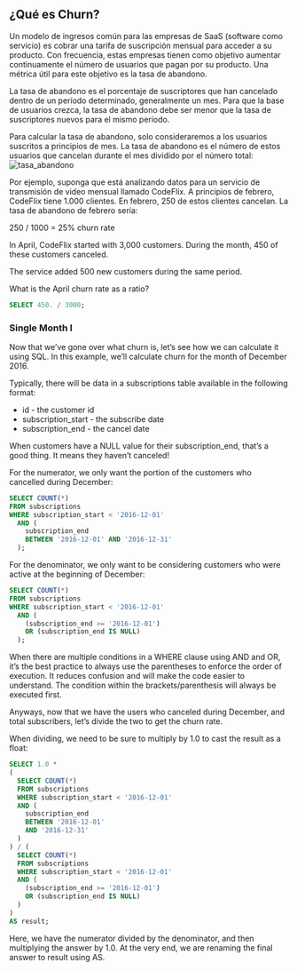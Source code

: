 ## ¿Qué es Churn?

Un modelo de ingresos común para las empresas de SaaS (software como servicio) es cobrar una tarifa de suscripción mensual para acceder a su producto. Con frecuencia, estas empresas tienen como objetivo aumentar continuamente el número de usuarios que pagan por su producto. Una métrica útil para este objetivo es la tasa de abandono.

La tasa de abandono es el porcentaje de suscriptores que han cancelado dentro de un período determinado, generalmente un mes. Para que la base de usuarios crezca, la tasa de abandono debe ser menor que la tasa de suscriptores nuevos para el mismo período. 

Para calcular la tasa de abandono, solo consideraremos a los usuarios suscritos a principios de mes. La tasa de abandono es el número de estos usuarios que cancelan durante el mes dividido por el número total: 
![tasa_abandono](https://content.codecademy.com/courses/learn-sql/churn/churn1.png)

Por ejemplo, suponga que está analizando datos para un servicio de transmisión de video mensual llamado CodeFlix. A principios de febrero, CodeFlix tiene 1.000 clientes. En febrero, 250 de estos clientes cancelan. La tasa de abandono de febrero sería: 

250 / 1000 = 25% churn rate

In April, CodeFlix started with 3,000 customers. During the month, 450 of these customers canceled.

The service added 500 new customers during the same period.

What is the April churn rate as a ratio?
```sql
SELECT 450. / 3000;
```
### Single Month I
Now that we’ve gone over what churn is, let’s see how we can calculate it using SQL. In this example, we’ll calculate churn for the month of December 2016.

Typically, there will be data in a subscriptions table available in the following format:

   - id - the customer id
   - subscription_start - the subscribe date
   - subscription_end - the cancel date

When customers have a NULL value for their subscription_end, that’s a good thing. It means they haven’t canceled!

For the numerator, we only want the portion of the customers who cancelled during December:
```sql
SELECT COUNT(*)
FROM subscriptions
WHERE subscription_start < '2016-12-01'
  AND (
    subscription_end
    BETWEEN '2016-12-01' AND '2016-12-31'
  );
```
For the denominator, we only want to be considering customers who were active at the beginning of December:
```sql
SELECT COUNT(*)
FROM subscriptions
WHERE subscription_start < '2016-12-01'
  AND (
    (subscription_end >= '2016-12-01')
    OR (subscription_end IS NULL)
  );
```
When there are multiple conditions in a WHERE clause using AND and OR, it’s the best practice to always use the parentheses to enforce the order of execution. It reduces confusion and will make the code easier to understand. The condition within the brackets/parenthesis will always be executed first.

Anyways, now that we have the users who canceled during December, and total subscribers, let’s divide the two to get the churn rate.

When dividing, we need to be sure to multiply by 1.0 to cast the result as a float:
```sql
SELECT 1.0 * 
(
  SELECT COUNT(*)
  FROM subscriptions
  WHERE subscription_start < '2016-12-01'
  AND (
    subscription_end
    BETWEEN '2016-12-01'
    AND '2016-12-31'
  )
) / (
  SELECT COUNT(*) 
  FROM subscriptions 
  WHERE subscription_start < '2016-12-01'
  AND (
    (subscription_end >= '2016-12-01')
    OR (subscription_end IS NULL)
  )
) 
AS result;
```
Here, we have the numerator divided by the denominator, and then multiplying the answer by 1.0. At the very end, we are renaming the final answer to result using AS.
